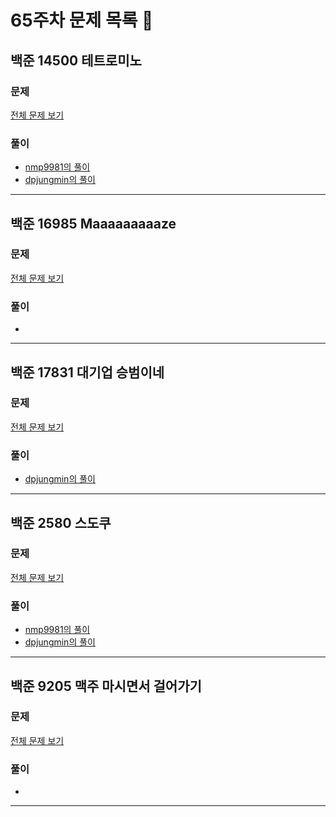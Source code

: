 # 65주차 문제 목록 📝

## 백준 14500 테트로미노  
### 문제
[전체 문제 보기](https://www.acmicpc.net/problem/14500)

### 풀이
- [nmp9981의 풀이](https://blog.naver.com/tybnasgo/222672190425)
- [dpjungmin의 풀이](dpjungmin/14500.cpp)
___

## 백준 16985 Maaaaaaaaaze  
### 문제
[전체 문제 보기](https://www.acmicpc.net/problem/16985)

### 풀이
- 
___

## 백준 17831 대기업 승범이네  
### 문제
[전체 문제 보기](https://www.acmicpc.net/problem/17831)

### 풀이
- [dpjungmin의 풀이](dpjungmin/17831.cpp)
___

## 백준 2580 스도쿠    
### 문제
[전체 문제 보기](https://www.acmicpc.net/problem/2580)

### 풀이
- [nmp9981의 풀이](https://blog.naver.com/tybnasgo/222626298228)
- [dpjungmin의 풀이](dpjungmin/2580.cpp)
___

## 백준 9205 맥주 마시면서 걸어가기    
### 문제
[전체 문제 보기](https://www.acmicpc.net/problem/9205)

### 풀이
- 
___

